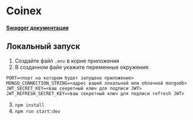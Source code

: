 # Coinex

#### [Swagger документация](https://project-coinex.herokuapp.com/doc/)

## Локальный запуск

1. Создайте файл `.env` в корне приложения
2. В созданном файе укажите переменные окружения:

```
PORT=<порт на котором будет запущено приложение>
MONGO_CONNECTION_STRING=<адрес вашей локальной или облачной mongodb>
JWT_SECRET_KEY=<ваш секретный ключ для подписи JWT>
JWT_REFRESH_SECRET_KEY=<ваш секретный ключ для подписи refresh JWT>
```

3. `npm install`
4. `npm run start:dev`
